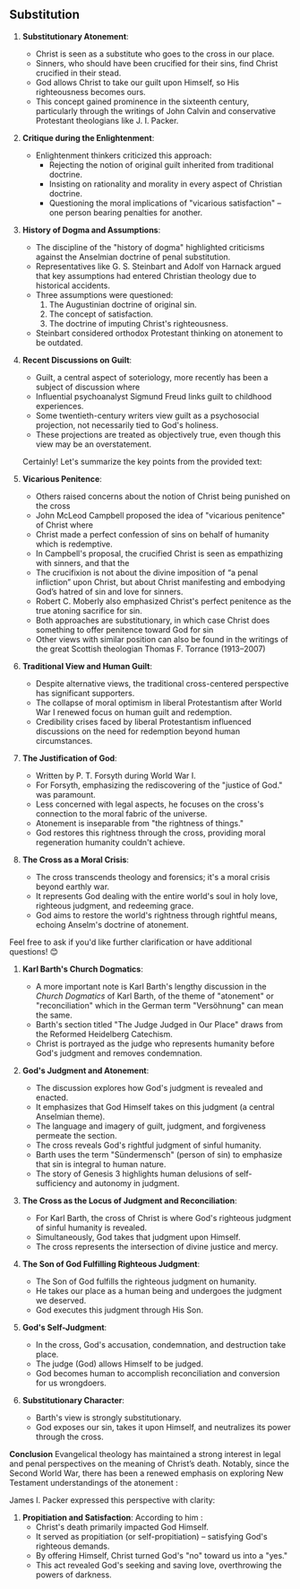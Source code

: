 ## Substitution

1. **Substitutionary Atonement**:

   - Christ is seen as a substitute who goes to the cross in our place.
   - Sinners, who should have been crucified for their sins, find Christ crucified in their stead.
   - God allows Christ to take our guilt upon Himself, so His righteousness becomes ours.
   - This concept gained prominence in the sixteenth century, particularly through the writings of John Calvin and conservative Protestant theologians like J. I. Packer.

2. **Critique during the Enlightenment**:

   - Enlightenment thinkers criticized this approach:
     - Rejecting the notion of original guilt inherited from traditional doctrine.
     - Insisting on rationality and morality in every aspect of Christian doctrine.
     - Questioning the moral implications of "vicarious satisfaction" – one person bearing penalties for another.

3. **History of Dogma and Assumptions**:

   - The discipline of the "history of dogma" highlighted criticisms against the Anselmian doctrine of penal substitution.
   - Representatives like G. S. Steinbart and Adolf von Harnack argued that key assumptions had entered Christian theology due to historical accidents.
   - Three assumptions were questioned:
     1. The Augustinian doctrine of original sin.
     2. The concept of satisfaction.
     3. The doctrine of imputing Christ's righteousness.
   - Steinbart considered orthodox Protestant thinking on atonement to be outdated.

4. **Recent Discussions on Guilt**:

   - Guilt, a central aspect of soteriology, more recently has been a subject of discussion where
   - Influential psychoanalyst Sigmund Freud links guilt to childhood experiences.
   - Some twentieth-century writers view guilt as a psychosocial projection, not necessarily tied to God's holiness.
   - These projections are treated as objectively true, even though this view may be an overstatement.

   Certainly! Let's summarize the key points from the provided text:

5. **Vicarious Penitence**:

   - Others raised concerns about the notion of Christ being punished on the cross
   - John McLeod Campbell proposed the idea of "vicarious penitence" of Christ where
   - Christ made a perfect confession of sins on behalf of humanity which is redemptive.
   - In Campbell's proposal, the crucified Christ is seen as empathizing with sinners, and that the
   - The crucifixion is not about the divine imposition of “a penal infliction” upon Christ, but about Christ manifesting and embodying God’s hatred of sin and love for sinners.
   - Robert C. Moberly also emphasized Christ's perfect penitence as the true atoning sacrifice for sin.
   - Both approaches are substitutionary, in which case Christ does something to offer penitence toward God for sin
   - Other views with similar position can also be found in the writings of the great Scottish theologian Thomas F. Torrance (1913–2007)

6. **Traditional View and Human Guilt**:
   - Despite alternative views, the traditional cross-centered perspective has significant supporters.
   - The collapse of moral optimism in liberal Protestantism after World War I renewed focus on human guilt and redemption.
   - Credibility crises faced by liberal Protestantism influenced discussions on the need for redemption beyond human circumstances.

1. **The Justification of God**:

   - Written by P. T. Forsyth during World War I.
   - For Forsyth, emphasizing the rediscovering of the "justice of God." was paramount.
   - Less concerned with legal aspects, he focuses on the cross's connection to the moral fabric of the universe.
   - Atonement is inseparable from "the rightness of things."
   - God restores this rightness through the cross, providing moral regeneration humanity couldn't achieve.

2. **The Cross as a Moral Crisis**:
   - The cross transcends theology and forensics; it's a moral crisis beyond earthly war.
   - It represents God dealing with the entire world's soul in holy love, righteous judgment, and redeeming grace.
   - God aims to restore the world's rightness through rightful means, echoing Anselm's doctrine of atonement.

Feel free to ask if you'd like further clarification or have additional questions! 😊

1. **Karl Barth's Church Dogmatics**:

   - A more important note is Karl Barth's lengthy discussion in the _Church Dogmatics_ of Karl Barth, of the theme of "atonement" or "reconciliation" which in the German term "Versöhnung" can mean the same.
   - Barth's section titled "The Judge Judged in Our Place" draws from the Reformed Heidelberg Catechism.
   - Christ is portrayed as the judge who represents humanity before God's judgment and removes condemnation.

2. **God's Judgment and Atonement**:

   - The discussion explores how God's judgment is revealed and enacted.
   - It emphasizes that God Himself takes on this judgment (a central Anselmian theme).
   - The language and imagery of guilt, judgment, and forgiveness permeate the section.
   - The cross reveals God's rightful judgment of sinful humanity.
   - Barth uses the term "Sündermensch" (person of sin) to emphasize that sin is integral to human nature.
   - The story of Genesis 3 highlights human delusions of self-sufficiency and autonomy in judgment.

3. **The Cross as the Locus of Judgment and Reconciliation**:

   - For Karl Barth, the cross of Christ is where God's righteous judgment of sinful humanity is revealed.
   - Simultaneously, God takes that judgment upon Himself.
   - The cross represents the intersection of divine justice and mercy.

4. **The Son of God Fulfilling Righteous Judgment**:

   - The Son of God fulfills the righteous judgment on humanity.
   - He takes our place as a human being and undergoes the judgment we deserved.
   - God executes this judgment through His Son.

5. **God's Self-Judgment**:

   - In the cross, God's accusation, condemnation, and destruction take place.
   - The judge (God) allows Himself to be judged.
   - God becomes human to accomplish reconciliation and conversion for us wrongdoers.

6. **Substitutionary Character**:
   - Barth's view is strongly substitutionary.
   - God exposes our sin, takes it upon Himself, and neutralizes its power through the cross.

**Conclusion**
Evangelical theology has maintained a strong interest in legal and penal perspectives on the meaning of Christ’s death. Notably, since the Second World War, there has been a renewed emphasis on exploring New Testament understandings of the atonement :

James I. Packer expressed this perspective with clarity:
1. **Propitiation and Satisfaction**:
   According to him :
   - Christ's death primarily impacted God Himself.
   - It served as propitiation (or self-propitiation) – satisfying God's righteous demands.
   - By offering Himself, Christ turned God's "no" toward us into a "yes."
   - This act revealed God's seeking and saving love, overthrowing the powers of darkness.

